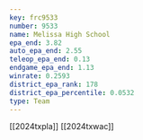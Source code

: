 ```yaml
---
key: frc9533
number: 9533
name: Melissa High School
epa_end: 3.82
auto_epa_end: 2.55
teleop_epa_end: 0.13
endgame_epa_end: 1.13
winrate: 0.2593
district_epa_rank: 178
district_epa_percentile: 0.0532
type: Team
---
```

[[2024txpla]]
[[2024txwac]]
